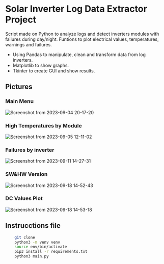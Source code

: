 # Solar Inverter Log Data Extractor Project

Script made on Python to analyze logs and detect inverters modules with failures during day/night.
Funtions to plot electrical values, temperatures, warnings and failures.

* Using Pandas to manipulate, clean and transform data from log inverters.
* Matplotlib to show graphs.
* Tkinter to create GUI and show results.

## Pictures
### Main Menu
![Screenshot from 2023-09-04 20-17-20](https://github.com/Rdz10/EconomicAnalysis_FRED_API/assets/34318667/3a39fdf4-f4a2-4287-86ea-5a241c1a6284)
### High Temperatures by  Module
![Screenshot from 2023-09-05 12-11-02](https://github.com/Rdz10/EconomicAnalysis_FRED_API/assets/34318667/5335a5f2-2fa3-4faf-814e-1f41d11da118)
### Failures by inverter
![Screenshot from 2023-09-11 14-27-31](https://github.com/Rdz10/EconomicAnalysis_FRED_API/assets/34318667/dadfd492-0396-4b8d-8705-5b54501958ba)
### SW&HW Version
![Screenshot from 2023-09-18 14-52-43](https://github.com/Rdz10/EconomicAnalysis_FRED_API/assets/34318667/0a635049-1730-4b1d-96a4-a967f8a656e9)
### DC Values Plot
![Screenshot from 2023-09-18 14-53-18](https://github.com/Rdz10/EconomicAnalysis_FRED_API/assets/34318667/e7b1ef57-58a9-452c-89a8-32707cc48f97)


## Instrucctions file

``` sh
    git clone
    python3 -m venv venv
    source env/bin/activate
    pip3 install -r requirements.txt
    python3 main.py
```
